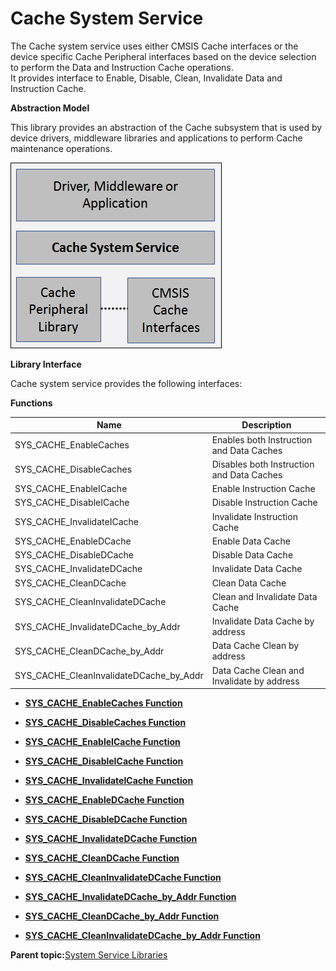 # Cache System Service

The Cache system service uses either CMSIS Cache interfaces or the device specific Cache Peripheral interfaces based on the device selection to perform the Data and Instruction Cache operations.<br />It provides interface to Enable, Disable, Clean, Invalidate Data and Instruction Cache.

**Abstraction Model**

This library provides an abstraction of the Cache subsystem that is used by device drivers, middleware libraries and applications to perform Cache maintenance operations.

![sys_cache_abstraction_model](GUID-589949F8-B716-44BA-BACA-E5E933859D18-low.png)

**Library Interface**

Cache system service provides the following interfaces:

**Functions**

|Name|Description|
|----|-----------|
|SYS\_CACHE\_EnableCaches|Enables both Instruction and Data Caches|
|SYS\_CACHE\_DisableCaches|Disables both Instruction and Data Caches|
|SYS\_CACHE\_EnableICache|Enable Instruction Cache|
|SYS\_CACHE\_DisableICache|Disable Instruction Cache|
|SYS\_CACHE\_InvalidateICache|Invalidate Instruction Cache|
|SYS\_CACHE\_EnableDCache|Enable Data Cache|
|SYS\_CACHE\_DisableDCache|Disable Data Cache|
|SYS\_CACHE\_InvalidateDCache|Invalidate Data Cache|
|SYS\_CACHE\_CleanDCache|Clean Data Cache|
|SYS\_CACHE\_CleanInvalidateDCache|Clean and Invalidate Data Cache|
|SYS\_CACHE\_InvalidateDCache\_by\_Addr|Invalidate Data Cache by address|
|SYS\_CACHE\_CleanDCache\_by\_Addr|Data Cache Clean by address|
|SYS\_CACHE\_CleanInvalidateDCache\_by\_Addr|Data Cache Clean and Invalidate by address|

-   **[SYS\_CACHE\_EnableCaches Function](GUID-9E69B512-F170-41AC-B9DF-FAC16E96E328.md)**  

-   **[SYS\_CACHE\_DisableCaches Function](GUID-330C0837-76DB-4EB8-BEC6-D8AF93FD8585.md)**  

-   **[SYS\_CACHE\_EnableICache Function](GUID-48077C08-77AF-471F-8D5A-2A8446076075.md)**  

-   **[SYS\_CACHE\_DisableICache Function](GUID-EC85344A-BA42-4455-9AA7-1A082E81D022.md)**  

-   **[SYS\_CACHE\_InvalidateICache Function](GUID-5F20B2E6-93C6-4994-BACC-0D05E6EE447C.md)**  

-   **[SYS\_CACHE\_EnableDCache Function](GUID-982C8155-5325-4FD0-8561-DC58CEC444AA.md)**  

-   **[SYS\_CACHE\_DisableDCache Function](GUID-C79A452D-863F-400E-9215-8328F434341F.md)**  

-   **[SYS\_CACHE\_InvalidateDCache Function](GUID-74B6D228-7F2F-494B-9E28-60CD4E961697.md)**  

-   **[SYS\_CACHE\_CleanDCache Function](GUID-ABF27578-8112-4353-A8F0-53C418DD1D29.md)**  

-   **[SYS\_CACHE\_CleanInvalidateDCache Function](GUID-B89FEC68-34D5-4B7B-9EEB-ABB7C05A7564.md)**  

-   **[SYS\_CACHE\_InvalidateDCache\_by\_Addr Function](GUID-356655BC-8897-4D93-B120-F758874C9AE8.md)**  

-   **[SYS\_CACHE\_CleanDCache\_by\_Addr Function](GUID-2CF46A98-9137-4819-8C1C-83621B96CA1E.md)**  

-   **[SYS\_CACHE\_CleanInvalidateDCache\_by\_Addr Function](GUID-E1F34AEE-713B-4368-BC6B-637E527BFF6B.md)**  


**Parent topic:**[System Service Libraries](GUID-EA5ADDDE-73D5-43CB-B474-0752CA9A1A50.md)

